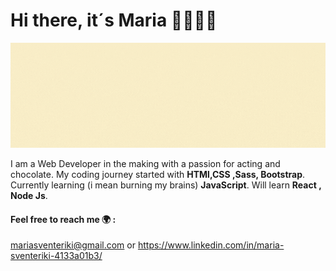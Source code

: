 # Hi there, it´s Maria 👋👩🏼‍💻

![](Maria.gif)


I am a Web Developer in the making with a passion for acting and chocolate. 
My coding journey started with **HTMl,CSS ,Sass, Bootstrap**.
Currently learning (i mean burning my brains) **JavaScript**.
Will learn **React , Node Js**.
#### Feel free to reach me 🌍 :
mariasventeriki@gmail.com or https://www.linkedin.com/in/maria-sventeriki-4133a01b3/



